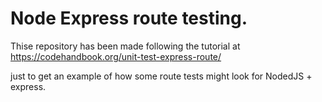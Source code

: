 # Node Express route testing.

Thise repository has been made following the tutorial at https://codehandbook.org/unit-test-express-route/

just to get an example of how some route tests might look for NodedJS + express.